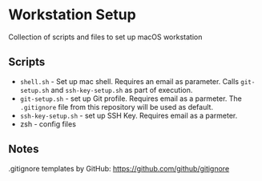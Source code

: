 # Workstation Setup

Collection of scripts and files to set up macOS workstation

## Scripts

- `shell.sh` - Set up mac shell. Requires an email as parameter. Calls `git-setup.sh` and `ssh-key-setup.sh` as part of execution.
- `git-setup.sh` - set up Git profile. Requires email as a parmeter. The `.gitignore` file from this repository will be used as default.
- `ssh-key-setup.sh` - set up SSH Key. Requires email as a parmeter.
- zsh - config files

## Notes

.gitignore templates by GitHub: https://github.com/github/gitignore
